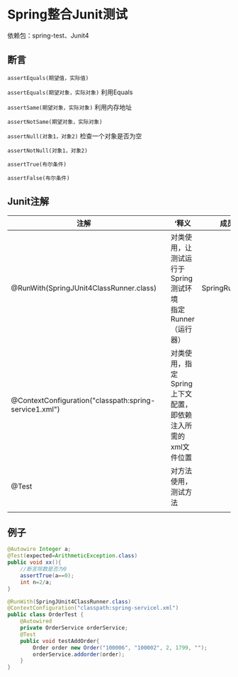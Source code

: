 # Spring整合Junit测试

依赖包：spring-test、Junit4



## 断言

`assertEquals(期望值，实际值)`

`assertEquals(期望对象，实际对象)` 利用Equals

`assertSame(期望对象，实际对象)` 利用内存地址

`assertNotSame(期望对象，实际对象)`

`assertNull(对象1，对象2)` 检查一个对象是否为空

`assertNotNull(对象1，对象2)`

`assertTrue(布尔条件)`

`assertFalse(布尔条件)`



## Junit注解

| 注解                                                   |      | ‘释义                                                        | 成员变量           |
| ------------------------------------------------------ | ---- | ------------------------------------------------------------ | ------------------ |
| @RunWith(SpringJUnit4ClassRunner.class)                |      | 对类使用，让测试运行于Spring测试环境<br />指定Runner（运行器） | SpringRunner.class |
| @ContextConfiguration("classpath:spring-service1.xml") |      | 对类使用，指定Spring上下文配置，即依赖注入所需的xml文件位置  |                    |
| @Test                                                  |      | 对方法使用，测试方法                                         |                    |
|                                                        |      |                                                              |                    |

  

## 例子

```java
@Autowire Integer a;
@Test(expected=ArithmeticException.class)
public void xx(){
	//断言除数是否为0
	assertTrue(a==0);
	int n=2/a;	
}
```

```java
@RunWith(SpringJUnit4ClassRunner.class)
@ContextConfiguration("classpath:spring-servicel.xml")
public class OrderTest {
    @Autowired
	private OrderService orderService;
    @Test
    public void testAddOrder{
        Order order new Order("100006", "100002", 2, 1799, "");
		orderService.addorder(order);
    }
}
```

